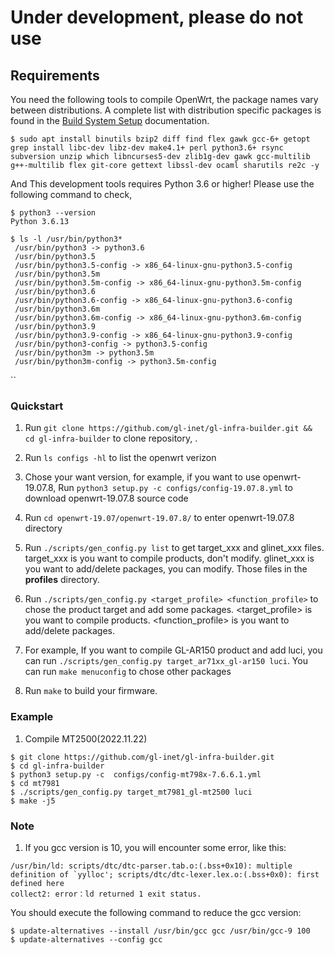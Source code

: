 
# Under development, please do not use

## Requirements

You need the following tools to compile OpenWrt, the package names vary between distributions. A complete list with distribution specific packages is found in the [Build System Setup](https://openwrt.org/docs/guide-developer/build-system/install-buildsystem) documentation.

```
$ sudo apt install binutils bzip2 diff find flex gawk gcc-6+ getopt grep install libc-dev libz-dev make4.1+ perl python3.6+ rsync subversion unzip which libncurses5-dev zlib1g-dev gawk gcc-multilib g++-multilib flex git-core gettext libssl-dev ocaml sharutils re2c -y
```

And This development tools requires Python 3.6 or higher! Please use the following command to check,

```
$ python3 --version
Python 3.6.13

$ ls -l /usr/bin/python3*
 /usr/bin/python3 -> python3.6
 /usr/bin/python3.5
 /usr/bin/python3.5-config -> x86_64-linux-gnu-python3.5-config
 /usr/bin/python3.5m
 /usr/bin/python3.5m-config -> x86_64-linux-gnu-python3.5m-config
 /usr/bin/python3.6
 /usr/bin/python3.6-config -> x86_64-linux-gnu-python3.6-config
 /usr/bin/python3.6m
 /usr/bin/python3.6m-config -> x86_64-linux-gnu-python3.6m-config
 /usr/bin/python3.9
 /usr/bin/python3.9-config -> x86_64-linux-gnu-python3.9-config
 /usr/bin/python3-config -> python3.5-config
 /usr/bin/python3m -> python3.5m
 /usr/bin/python3m-config -> python3.5m-config
```
`` 
### Quickstart

1. Run `git clone https://github.com/gl-inet/gl-infra-builder.git && cd gl-infra-builder` to clone repository, .

2. Run `ls configs -hl` to list the openwrt verizon

3. Chose your want version, for example, if you want to use openwrt-19.07.8, Run `python3 setup.py -c configs/config-19.07.8.yml` to download openwrt-19.07.8 source code

4. Run `cd openwrt-19.07/openwrt-19.07.8/` to enter openwrt-19.07.8 directory

5. Run `./scripts/gen_config.py list` to get target_xxx and glinet_xxx files. target_xxx is you want to compile products, don't modify. glinet_xxx is you want to add/delete packages, you can modify. Those files in the **profiles** directory.

6. Run `./scripts/gen_config.py <target_profile> <function_profile>` to chose the product target and add some packages. <target_profile> is you want to compile products. <function_profile> is you want to add/delete packages. 

7. For example, If you want to compile GL-AR150 product and add luci, you can run `./scripts/gen_config.py target_ar71xx_gl-ar150 luci`. You can run `make menuconfig` to chose other packages

8. Run `make` to build your firmware.

   
### Example
1. Compile MT2500(2022.11.22)
```
$ git clone https://github.com/gl-inet/gl-infra-builder.git
$ cd gl-infra-builder
$ python3 setup.py -c  configs/config-mt798x-7.6.6.1.yml
$ cd mt7981
$ ./scripts/gen_config.py target_mt7981_gl-mt2500 luci
$ make -j5
```

### Note
1. If you gcc version is 10, you will encounter some error, like this:
```
/usr/bin/ld: scripts/dtc/dtc-parser.tab.o:(.bss+0x10): multiple definition of `yylloc'; scripts/dtc/dtc-lexer.lex.o:(.bss+0x0): first defined here
collect2: error：ld returned 1 exit status.
```
You should execute the following command to reduce the gcc version:
```
$ update-alternatives --install /usr/bin/gcc gcc /usr/bin/gcc-9 100
$ update-alternatives --config gcc
```